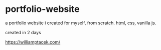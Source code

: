 # portfolio-website
a portfolio website i created for myself, from scratch.  html, css, vanilla js.

created in 2 days

https://williamptacek.com/
